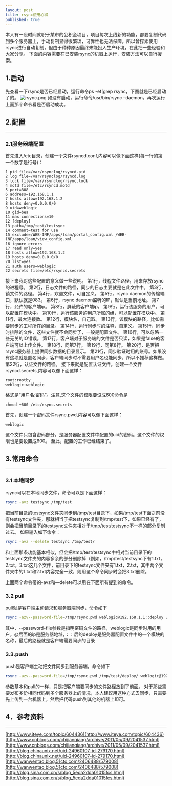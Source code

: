 ```yaml
---
layout: post
title: rsync使用心得
published: true
---
```

本人有一段时间就职于某市的公积金项目，项目每次上线新的功能，都要复制代码到多个服务器上，手动复制显得很繁琐，可靠性也无法保障。所以曾探索使用rsync进行自动复制，但由于种种原因最终未能投入生产环境，在此把一些经验和大家分享。
下面的内容需要在已安装rsync的机器上运行，安装方法可以自行搜索。
## 1.启动
先查看一下rsync是否已经启动，运行命令ps -ef|grep rsync，下图就是已经启动了的。
![rsync.png]({{site.baseurl}}/images/20170728/rsync.png)
如没有启动，运行命令/usr/bin/rsync –daemon，再次运行上面那个命令看是否启动成功。
## 2.配置
- - - -
### 2.1服务器端配置
首先进入/etc目录，创建一个文件rsyncd.conf,内容可以像下面这样(每一行的第一个数字是行号)：

```text
1 pid file=/var/rsynclog/rsyncd.pid
2 log file=/var/rsynclog/rsyncd.log
3 lock file=/var/rsynclog/rsync.lock
4 motd file=/etc/rsyncd.motd
5 port=808
6 address=192.168.1.1
7 hosts allow=192.168.1.2
8 hosts deny=0.0.0.0/0
9 uid=weblogic
10 gid=bea
11 max connections=10
12 [deploy]
13 path=/tmp/test/testsync
14 comment=test for use
15 exclude=/WEB-INF/apps/loan/portal_config.xml /WEB- INF/apps/loan/view_config.xml
16 ignore errors
17 read only=yes
18 hosts allow=192.168.1.2
19 hosts deny=0.0.0.0/0
20 list=yes
21 auth users=weblogic
22 secrets file=/etc/rsyncd.secrets
```

接下来我对这些配置的意义做一些说明。
第1行，线程文件路径，用来存放rsync的进程号。
第2行，日志文件的路径，同步的日志主要就是在此文件中。
第3行，锁文件的路径。
第4行，欢迎文件，可自定义。
第5行，rsync daemon的传输端口，默认就是083。
第6行，rsync daemon监听的IP，默认是当前地址。
第7行，允许的客户端ip。
第8行，屏蔽的客户端ip。
第9行，运行该服务的用户，可以配置在模块中。
第10行，运行该服务的用户所属的组，可以配置在模块中。
第11行，最大连接数。
第12行，模块名，自己取。
第13行，该模块的路径，比如需要同步的工程所在的目录。
第14行，运行同步时的注释，自定义。
第15行，同步时排除的文件，这些文件就不会同步了，一般是配置文件。
第16行，可以忽略一些无关的IO错误。
第17行，客户端对于服务端的文件是否只读，如果是false的客户端可以上传文件。
第18行，同第7行。
第19行，同第8行。
第20行，是否把rsync服务器上提供同步数据的目录显示。
第21行，同步验证时用的账号。如果没有这项就是匿名同步，客户端同步时不需要用户名也能同步，所以不推荐这样做。
第22行，认证文件的路径。
接下来就是配置认证文件。创建一个文件rsyncd.secrets,内容可以像下面这样：

```text
root:rootby
weblogic:weblogic
```

格式是“用户名:密码”。注意,这个文件的权限要设成600命令是

```text
chmod +600 /etc/rsync.secrets
```

首先，创建一个密码文件rsync.pwd,内容可以像下面这样：

```text
weblogic
```

这个文件只包含密码部分，是服务器配置文件中配置的uid的密码。这个文件的权限也是要设置成600。
至此，配置的工作已经结束了。
## 3.常用命令
- - - -
### 3.1 本地同步
rsync可以在本地同步文件，命令可以是下面这样：

```sh
rsync -avz testsync /tmp/test
```

把当前目录的testsync文件夹同步到/tmp/test目录下，如果/tmp/test下面之前没有testsync文件夹，那就相当于把testsync复制到/tmp/test下，如果已经有了，则会把当前目录下的testsync文件夹相对于/tmp/test/testsync不一样的部分复制过去。
如果输入如下命令：

```sh
rsync -avz --delete testsync /tmp/test/
```

和上面那条功能基本相似，但会把/tmp/test/testsync中相对当前目录下的testsync文件夹的内容多余的部分删除掉（例如，/tmp/test/testsync下有1.txt，2.txt，3.txt这几个文件，前目录下的testsync文件夹有1.txt，2.txt，其中两个文件夹中的1.txt和2.txt内容完全一致，则用这个命令同步时会把3.txt删除。

上面两个命令带的-avz和—delete可以用在下面所有提到的命令。

### 3.2 pull
pull就是客户端主动请求和服务器端同步，命令如下

```sh
rsync -azv--password-file=/tmp/rsync.pwd weblogic@192.168.1.1::deploy /tmp/deploy/
```

其中，--password-file参数是指明密码文件的路径，weblogic是同步时用的用户，@后面的ip是服务器地址，：：后的deploy是服务器配置文件中的一个模块的名称，最后的路径就是客户端需要同步的目录
### 3.3.push
push是客户端主动把文件同步到服务器端，命令如下

```sh
rsync -azv--password-file=/tmp/rsync.pwd /tmp/test/deploy/ weblogic@192.168.1.1::deploy
```

参数基本和pull的一样，只是把客户端要同步的文件路径放到了前面。
对于那些需要发布多份相同代码到多个服务器上的情况，本人建议用这种方式去同步，只需要先上传到一台机器上，然后把代码push到其他的机器上即可。
## 4．参考资料
- - - -
[http://www.iteye.com/topic/604436](http://www.iteye.com/topic/604436)
[http://www.cnblogs.com/chijianqiang/archive/2011/05/09/2041537.html](http://www.cnblogs.com/chijianqiang/archive/2011/05/09/2041537.html)
[http://blog.chinaunix.net/uid-24960107-id-279170.html](http://blog.chinaunix.net/uid-24960107-id-279170.html)
[http://wanwentao.blog.51cto.com/2406488/579008](http://wanwentao.blog.51cto.com/2406488/579008)
[http://blog.sina.com.cn/s/blog_5eda2dda01015fcs.html](http://blog.sina.com.cn/s/blog_5eda2dda01015fcs.html)